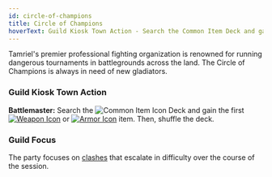 ```yaml
---
id: circle-of-champions
title: Circle of Champions
hoverText: Guild Kiosk Town Action - Search the Common Item Deck and gain the first Weapon or Armor item. Then, shuffle the deck.
---
```


Tamriel's premier professional fighting organization is renowned for running dangerous tournaments in battlegrounds across the land. The Circle of Champions is always in need of new gladiators.

### Guild Kiosk Town Action

**Battlemaster:** Search the <img src="/icons/common-item.svg" alt="Common Item Icon" class="icon-svg" /> Deck and gain the first [<img src="/icons/weapon.svg" alt="Weapon Icon" class="icon-svg" />](/docs/adventurer/items/types/weapon) or [<img src="/icons/armor.svg" alt="Armor Icon" class="icon-svg" />](/docs/adventurer/items/types/armor) item. Then, shuffle the deck.

### Guild Focus

The party focuses on [clashes](/docs/battles/types/clash) that escalate in difficulty over the course of the session.
